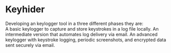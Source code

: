 # Keyhider
Developing an keylogger tool in a three different phases they are:      
A basic keylogger to capture and store keystrokes in a log file locally.
An intermediate version that automates log delivery via email.
An advanced keylogger with keystroke logging, periodic screenshots, and encrypted data sent securely via email.
